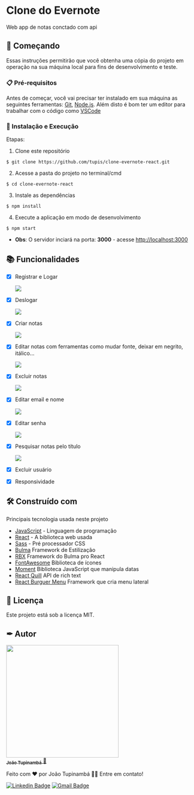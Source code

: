 # Clone do Evernote

Web app de notas conctado com api

## 🚀 Começando

Essas instruções permitirão que você obtenha uma cópia do projeto em operação na sua máquina local para fins de desenvolvimento e teste.

### 📋 Pré-requisitos

Antes de começar, você vai precisar ter instalado em sua máquina as seguintes ferramentas:
[Git](https://git-scm.com), [Node.js](https://nodejs.org/en/). 
Além disto é bom ter um editor para trabalhar com o código como [VSCode](https://code.visualstudio.com/)

### 🔧 Instalação e Execução

Etapas:

1. Clone este repositório
```
$ git clone https://github.com/tupis/clone-evernote-react.git
```
2. Acesse a pasta do projeto no terminal/cmd
```
$ cd clone-evernote-react
```
3. Instale as dependências
```
$ npm install
```
4. Execute a aplicação em modo de desenvolvimento
```
$ npm start
```

- **Obs**: O servidor inciará na porta: **3000** - acesse <http://localhost:3000>

## 📚 Funcionalidades

- [x] Registrar e Logar

	<div width="90%">
		<img src="https://user-images.githubusercontent.com/95971013/184215772-3f77e0ce-fabd-410f-881d-c522b95238ac.gif">
	</div>

- [x] Deslogar

	<div width="90%">
		<img src="https://user-images.githubusercontent.com/95971013/184215825-1325b5f4-81c1-48e2-8f06-d5c7ac937c44.gif">
	</div>

- [x] Criar notas

	<div width="90%">
		<img src="https://user-images.githubusercontent.com/95971013/184215873-2f7ff93c-9e8f-4336-a810-eee8e1eaf162.gif">
	</div>
	
- [x] Editar notas com ferramentas como mudar fonte, deixar em negrito, itálico...

	<div width="90%">
		<img src="https://user-images.githubusercontent.com/95971013/184215928-0f508491-ed7e-4bb5-a0b1-5ac35ce8e453.gif">
	</div>
	
- [x] Excluir notas

	<div width="90%">
		<img src="https://user-images.githubusercontent.com/95971013/184215988-0ab334ea-8612-4755-bb77-9b880adb8fcb.gif">
	</div>
	
- [x] Editar email e nome

	<div width="90%">
		<img src="https://user-images.githubusercontent.com/95971013/184216023-f069485c-6760-4cc3-aa8c-e1ab268f892d.gif">
	</div>
	
- [x] Editar senha

	<div width="90%">
		<img src="https://user-images.githubusercontent.com/95971013/184216064-f4ebbeec-211d-416a-bfda-60cc60b7512a.gif">
	</div>
	
- [x] Pesquisar notas pelo título

	<div width="90%">
		<img src="https://user-images.githubusercontent.com/95971013/184216125-c8ab8f99-8261-4f3a-b89f-813c1562592b.gif">
	</div>
	
- [x] Excluir usuário

- [x] Responsividade

## 🛠️ Construído com

Principais tecnologia usada neste projeto

* [JavaScript](https://developer.mozilla.org/pt-BR/docs/Web/JavaScript) - Linguagem de programação
* [React](https://pt-br.reactjs.org/docs/getting-started.html) - A biblioteca web usada
* [Sass](https://sass-lang.com/documentation/) - Pré processador CSS
* [Bulma](https://bulma.io/documentation/) Framework de Estilização
* [RBX](https://bulma.io/documentation/) Framework do Bulma pro React
* [FontAwesome](https://fontawesome.com/docs) Biblioteca de ícones
* [Moment](https://momentjs.com/docs/) Biblioteca JavaScript que manipula datas
* [React Quill](https://momentjs.com/docs/) API de rich text
* [React Burguer Menu](https://github.com/negomi/react-burger-menu) Framework que cria menu lateral

## 📄 Licença

Este projeto está sob a licença MIT.

## ✒ Autor

<a href="https://github.com/tupis">
  <img src="https://user-images.githubusercontent.com/95971013/183971745-f895f523-b707-4811-ba0e-d81409ca2205.jpg" width="300px;" alt=""/>
 <br />
 <sub><b>João Tupinambá</b></sub>
</a> 
<a href="https://github.com/tupis" title="Github">🚀</a>

Feito com ❤️ por João Tupinambá 👋🏽 Entre em contato!

[![Linkedin Badge](https://img.shields.io/badge/-Tupi-blue?style=flat-square&logo=Linkedin&logoColor=white&link=https://www.linkedin.com/in/joaotupinamba)](https://www.linkedin.com/in/joaotupinamba/) 
[![Gmail Badge](https://img.shields.io/badge/-joaoh.tupinamba@gmail.com-c14438?style=flat-square&logo=Gmail&logoColor=white&link=mailto:tgmarinho@gmail.com)](mailto:joaoh.tupinamba@gmail.com)
